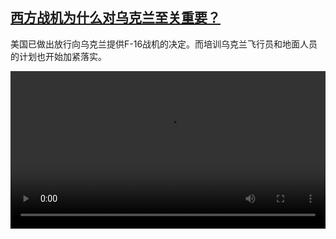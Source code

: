 <!--1684932425000-->
[西方战机为什么对乌克兰至关重要？](https://www.dw.com/zh/%E8%A5%BF%E6%96%B9%E6%88%98%E6%9C%BA%E4%B8%BA%E4%BB%80%E4%B9%88%E5%AF%B9%E4%B9%8C%E5%85%8B%E5%85%B0%E8%87%B3%E5%85%B3%E9%87%8D%E8%A6%81%EF%BC%9F/a-65721773)
------

<p>美国已做出放行向乌克兰提供F-16战机的决定。而培训乌克兰飞行员和地面人员的计划也开始加紧落实。</small></p><video src="https://tvdownloaddw-a.akamaihd.net/dwtv_video/flv/vdt_zh/2023/bchi230524_001_jets_01r_AVC_1280x720.mp4" controls style="width:100%"></video>
